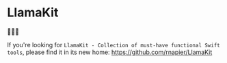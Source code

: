 # LlamaKit

🚧🚧🚧

If you're looking for `LlamaKit - Collection of must-have functional Swift tools`, please find it in its new home: https://github.com/rnapier/LlamaKit
